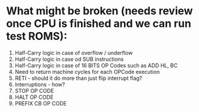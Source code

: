# What might be broken (needs review once CPU is finished and we can run test ROMS):
1. Half-Carry logic in case of overflow / underflow
2. Half-Carry logic in case od SUB instructions
3. Half-Carry logic in case of 16 BITS OP Codes such as ADD HL, BC
4. Need to return machine cycles for each OPCode execution
5. RETI - should it do more than just flip interrupt flag?
6. Interruptions - how?
7. STOP OP CODE
8. HALT OP CODE
9. PREFIX CB OP CODE